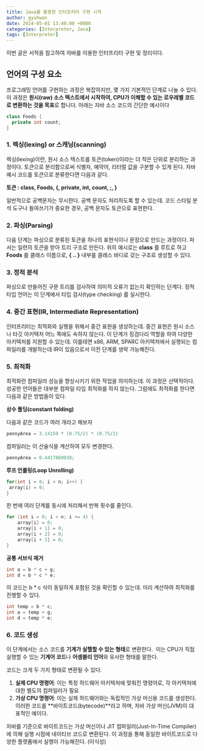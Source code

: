 ```yaml
---
title: Java를 활용한 인터프리터 구현 시작
author: gyuhwan
date: 2024-05-01 13:40:00 +0800
categories: [Interpreter, Java]
tags: [Interpreter]
---
```

이번 글은 서적을 참고하여 자바를 이용한 인터프리터 구현 및 정리이다.

## 언어의 구성 요소

프로그래밍 언어를 구현하는 과정은 복잡하지만, 몇 가지 기본적인 단계로 나눌 수 있다. 이 과정은 **원시(raw) 소스 텍스트에서 시작하여, CPU가 이해할 수 있는 로우레벨 코드로 변환하는 것을 목표**로 합니다. 아래는 자바 소스 코드의 간단한 예시이다

```java
class Foods {
  private int count; 
}
```

### 1. 렉싱(lexing) or 스캐닝(scanning)

렉싱(lexing)이란, 원시 소스 텍스트를 토큰(token)이라는 더 작은 단위로 분리하는 과정이다. 토큰으로 분리함으로써 식별자, 예약어, 리터럴 값을 구분할 수 있게 된다. 자바 예시 코드를 토큰으로 분류한다면 다음과 같다. 

**토큰 : class, Foods, {, private, int, count, ;, }**

일반적으로 공백문자는 무시한다. 공백 문자도 처리하도록 할 수 있는데. 코드 스타일 분석 도구나 들여쓰기가 중요한 경우, 공백 문자도 토큰으로 표현한다.

### 2. 파싱(Parsing)

다음 단계는 파싱으로 분류된 토큰을 하나의 표현식이나 문장으로 만드는 과정이다. 파서는 일련의 토큰을 받아 트리 구조로 만든다. 위의 예시로는 **class** 를 루트로 하고 **Foods** 를 클래스 이름으로, **{ .. }** 내부를 클래스 바디로 갖는 구조로 생성할 수 있다. 

### 3. 정적 분석

파싱으로 만들어진 구문 트리를 검사하여 의미적 오류가 없는지 확인하는 단계다. 정적 타입 언어는 이 단계에서 타입 검사(type checking) 를 실시한다.

### 4. 중간 표현(IR, Intermediate Representation)

인터프리터는 최적화와 실행을 위해서 중간 표현을 생성하는데. 중간 표현은 원시 소스나 타깃 아키텍처 어느 쪽에도 속하지 않는다. 이 단계가 징검다리 역할을 하여 다양한 아키텍처를 지원할 수 있는데. 이를테면 x86, ARM, SPARC 아키텍처에서 실행되는 컴파일러를 개발하는데 IR이 있음으로서 이전 단계를 생략 가능해진다. 

### 5. 최적화

최적화란 컴파일러 성능을 향상시키기 위한 작업을 의미하는데. 이 과정은 선택적이다. 성공한 언어들은 대부분 컴파일 타임 최적화를 하지 않는다. 그럼에도 최적화를 한다면 다음과 같은 방법들이 있다. 

**상수 폴딩(constant folding)**

다음과 같은 코드가 여러 개라고 해보자

```java
pennyArea = 3.14159 * (0.75/2) * (0.75/2)
```

컴파일러는 이 산술식을 계산하여 모두 변경한다.

```java
pennyArea = 0.4417860938;
```

**루프 언롤링(Loop Unrolling)**

```java
for(int i = 0; i < n; i++) {
 array[i] = 0;
}
```

한 번에 여러 단계를 동시에 처리해서 반복 횟수를 줄인다.

```java
for (int i = 0; i < n; i += 4) {
    array[i] = 0;
    array[i + 1] = 0;
    array[i + 2] = 0;
    array[i + 3] = 0;
}
```

**공통 서브식 제거**

```java
int a = b * c + g;
int d = b * c * e;
```

이 코드는 b  * c 식이 동일하게 포함된 것을 확인할 수 있는데.  미리 계산하여 최적화를 진행할 수 있다. 

```java
int temp = b * c;
int a = temp + g;
int d = temp * e;
```

### 6. 코드 생성

이 단계에서는 소스 코드를 **기계가 실핼할 수 있는 형태**로 변환한다.  이는 CPU가 직접 실행할 수 있는 **기계어 코드**나 **어셈블리 언어**와 유사한 형태를 말한다.

코드는 크게 두 가지 형태로 변환될 수 있다.

1. **실제 CPU 명령어**: 이는 특정 하드웨어 아키텍처에 맞춰진 명령어로, 각 아키텍처에 대한 별도의 컴파일러가 필요
2. **가상 CPU 명령어**: 이는 실제 하드웨어와는 독립적인 가상 머신용 코드를 생성한다. 이러한 코드를 **바이트코드(bytecode)**라고 하며, 자바 가상 머신(JVM)이 대표적인 예이다.

자바를 기준으로 바이트코드는 가상 머신이나 JIT 컴파일러(Just-In-Time Compiler)에 의해 실행 시점에 네이티브 코드로 변환된다. 이 과정을 통해 동일한 바이트코드로 다양한 플랫폼에서 실행이 가능해진다. (이식성)